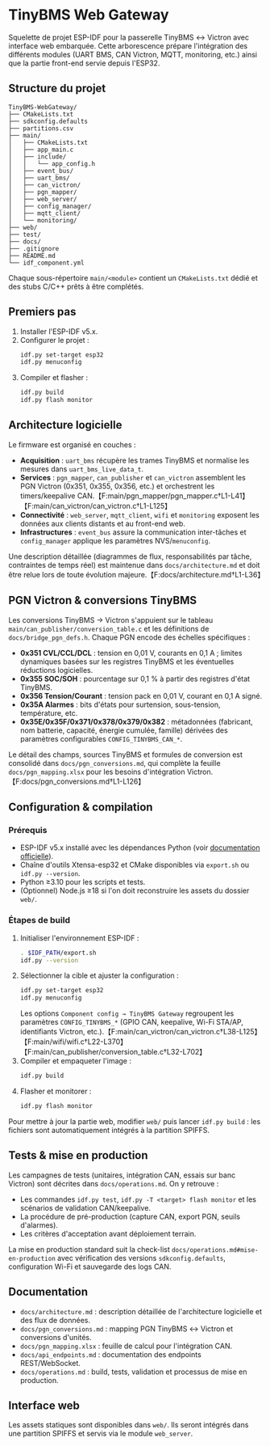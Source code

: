 # TinyBMS Web Gateway

Squelette de projet ESP-IDF pour la passerelle TinyBMS ↔ Victron avec interface web embarquée. Cette arborescence prépare l'intégration des différents modules (UART BMS, CAN Victron, MQTT, monitoring, etc.) ainsi que la partie front-end servie depuis l'ESP32.

## Structure du projet
```
TinyBMS-WebGateway/
├── CMakeLists.txt
├── sdkconfig.defaults
├── partitions.csv
├── main/
│   ├── CMakeLists.txt
│   ├── app_main.c
│   ├── include/
│   │   └── app_config.h
│   ├── event_bus/
│   ├── uart_bms/
│   ├── can_victron/
│   ├── pgn_mapper/
│   ├── web_server/
│   ├── config_manager/
│   ├── mqtt_client/
│   └── monitoring/
├── web/
├── test/
├── docs/
├── .gitignore
├── README.md
└── idf_component.yml
```

Chaque sous-répertoire `main/<module>` contient un `CMakeLists.txt` dédié et des stubs C/C++ prêts à être complétés.

## Premiers pas
1. Installer l'ESP-IDF v5.x.
2. Configurer le projet :
   ```bash
   idf.py set-target esp32
   idf.py menuconfig
   ```
3. Compiler et flasher :
   ```bash
   idf.py build
   idf.py flash monitor
   ```

## Architecture logicielle
Le firmware est organisé en couches :

- **Acquisition** : `uart_bms` récupère les trames TinyBMS et normalise les mesures dans `uart_bms_live_data_t`.
- **Services** : `pgn_mapper`, `can_publisher` et `can_victron` assemblent les PGN Victron (0x351, 0x355, 0x356, etc.) et orchestrent les timers/keepalive CAN.【F:main/pgn_mapper/pgn_mapper.c†L1-L41】【F:main/can_victron/can_victron.c†L1-L125】
- **Connectivité** : `web_server`, `mqtt_client`, `wifi` et `monitoring` exposent les données aux clients distants et au front-end web.
- **Infrastructures** : `event_bus` assure la communication inter-tâches et `config_manager` applique les paramètres NVS/`menuconfig`.

Une description détaillée (diagrammes de flux, responsabilités par tâche, contraintes de temps réel) est maintenue dans `docs/architecture.md` et doit être relue lors de toute évolution majeure.【F:docs/architecture.md†L1-L36】

## PGN Victron & conversions TinyBMS
Les conversions TinyBMS → Victron s'appuient sur le tableau `main/can_publisher/conversion_table.c` et les définitions de `docs/bridge_pgn_defs.h`. Chaque PGN encode des échelles spécifiques :

- **0x351 CVL/CCL/DCL** : tension en 0,01 V, courants en 0,1 A ; limites dynamiques basées sur les registres TinyBMS et les éventuelles réductions logicielles.
- **0x355 SOC/SOH** : pourcentage sur 0,1 % à partir des registres d'état TinyBMS.
- **0x356 Tension/Courant** : tension pack en 0,01 V, courant en 0,1 A signé.
- **0x35A Alarmes** : bits d'états pour surtension, sous-tension, température, etc.
- **0x35E/0x35F/0x371/0x378/0x379/0x382** : métadonnées (fabricant, nom batterie, capacité, énergie cumulée, famille) dérivées des paramètres configurables `CONFIG_TINYBMS_CAN_*`.

Le détail des champs, sources TinyBMS et formules de conversion est consolidé dans `docs/pgn_conversions.md`, qui complète la feuille `docs/pgn_mapping.xlsx` pour les besoins d'intégration Victron.【F:docs/pgn_conversions.md†L1-L126】

## Configuration & compilation
### Prérequis
- ESP-IDF v5.x installé avec les dépendances Python (voir [documentation officielle](https://docs.espressif.com/projects/esp-idf/en/latest/esp32/get-started/)).
- Chaîne d'outils Xtensa-esp32 et CMake disponibles via `export.sh` ou `idf.py --version`.
- Python ≥3.10 pour les scripts et tests.
- (Optionnel) Node.js ≥18 si l'on doit reconstruire les assets du dossier `web/`.

### Étapes de build
1. Initialiser l'environnement ESP-IDF :
   ```bash
   . $IDF_PATH/export.sh
   idf.py --version
   ```
2. Sélectionner la cible et ajuster la configuration :
   ```bash
   idf.py set-target esp32
   idf.py menuconfig
   ```
   Les options `Component config → TinyBMS Gateway` regroupent les paramètres `CONFIG_TINYBMS_*` (GPIO CAN, keepalive, Wi-Fi STA/AP, identifiants Victron, etc.).【F:main/can_victron/can_victron.c†L38-L125】【F:main/wifi/wifi.c†L22-L370】【F:main/can_publisher/conversion_table.c†L32-L702】
3. Compiler et empaqueter l'image :
   ```bash
   idf.py build
   ```
4. Flasher et monitorer :
   ```bash
   idf.py flash monitor
   ```

Pour mettre à jour la partie web, modifier `web/` puis lancer `idf.py build` : les fichiers sont automatiquement intégrés à la partition SPIFFS.

## Tests & mise en production
Les campagnes de tests (unitaires, intégration CAN, essais sur banc Victron) sont décrites dans `docs/operations.md`. On y retrouve :

- Les commandes `idf.py test`, `idf.py -T <target> flash monitor` et les scénarios de validation CAN/keepalive.
- La procédure de pré-production (capture CAN, export PGN, seuils d'alarmes).
- Les critères d'acceptation avant déploiement terrain.

La mise en production standard suit la check-list `docs/operations.md#mise-en-production` avec vérification des versions `sdkconfig.defaults`, configuration Wi-Fi et sauvegarde des logs CAN.

## Documentation
- `docs/architecture.md` : description détaillée de l'architecture logicielle et des flux de données.
- `docs/pgn_conversions.md` : mapping PGN TinyBMS ↔ Victron et conversions d'unités.
- `docs/pgn_mapping.xlsx` : feuille de calcul pour l'intégration CAN.
- `docs/api_endpoints.md` : documentation des endpoints REST/WebSocket.
- `docs/operations.md` : build, tests, validation et processus de mise en production.

## Interface web
Les assets statiques sont disponibles dans `web/`. Ils seront intégrés dans une partition SPIFFS et servis via le module `web_server`.
